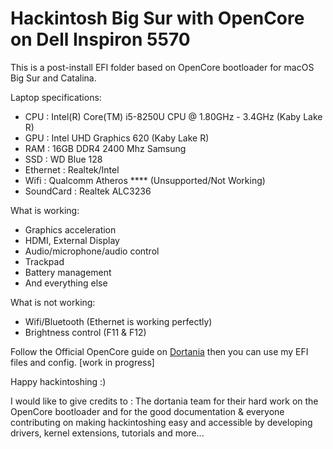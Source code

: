 # Hackintosh Big Sur with OpenCore on Dell Inspiron 5570

This is a post-install EFI folder based on OpenCore bootloader for macOS Big Sur and Catalina.

Laptop specifications:
- CPU : Intel(R) Core(TM) i5-8250U CPU @ 1.80GHz - 3.4GHz (Kaby Lake R)
- GPU : Intel UHD Graphics 620 (Kaby Lake R)
- RAM : 16GB DDR4 2400 Mhz Samsung
- SSD : WD Blue 128
- Ethernet : Realtek/Intel
- Wifi : Qualcomm Atheros **** (Unsupported/Not Working)
- SoundCard : Realtek ALC3236

What is working: 
- Graphics acceleration
- HDMI, External Display
- Audio/microphone/audio control
- Trackpad
- Battery management
- And everything else

What is not working: 
- Wifi/Bluetooth (Ethernet is working perfectly)
- Brightness control (F11 & F12)

Follow the Official OpenCore guide on [Dortania](https://dortania.github.io/getting-started/) then you can use my EFI files and config. [work in progress]

Happy hackintoshing :)

I would like to give credits to : 
The dortania team for their hard work on the OpenCore bootloader and for the good documentation & everyone contributing on making hackintoshing easy and accessible by developing drivers, kernel extensions, tutorials and more...
